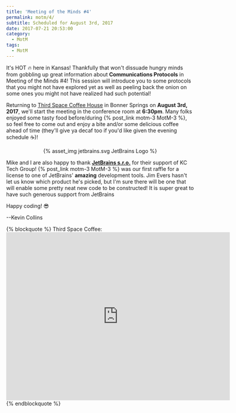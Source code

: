 ```yaml
---
title: 'Meeting of the Minds #4'
permalink: motm/4/
subtitle: Scheduled for August 3rd, 2017
date: 2017-07-21 20:53:00
category:
  - MotM
tags: 
  - MotM
---
```

It's HOT 🔥 here in Kansas!  Thankfully that won't dissuade hungry minds from gobbling up great information about **Communications Protocols** in Meeting of the Minds #4!  This session will introduce you to some protocols that you might not have explored yet as well as peeling back the onion on some ones you might not have realized had such potential!  

Returning to [Third Space Coffee House](http://www.thirdspacecoffeehouse.com) in Bonner Springs on **August 3rd, 2017**, we'll start the meeting in the conference room at **6:30pm**.  Many folks enjoyed some tasty food before/during {% post_link motm-3 MotM-3 %}, so feel free to come out and enjoy a bite and/or some delicious coffee ahead of time (they'll give ya decaf too if you'd like given the evening schedule ☕️)!

<center>
{% asset_img jetbrains.svg JetBrains Logo %}
</center>

Mike and I are also happy to thank **[JetBrains s.r.o.](https://www.jetbrains.com)** for their support of KC Tech Group!  {% post_link motm-3 MotM-3 %} was our first raffle for a license to one of JetBrains' __amazing__ development tools.  Jim Evers hasn't let us know which product he's picked, but I'm sure there will be one that will enable some pretty neat new code to be constructed!  It is super great to have such generous support from JetBrains

Happy coding! 😎

--Kevin Collins

{% blockquote %}
Third Space Coffee:<br><iframe src="https://www.google.com/maps/embed?pb=!1m18!1m12!1m3!1d3098.1937755187746!2d-94.88623368430397!3d39.056497979546336!2m3!1f0!2f0!3f0!3m2!1i1024!2i768!4f13.1!3m3!1m2!1s0x87c08ffcb912dbd1%3A0x805559ebce736d95!2s226+Oak+St%2C+Bonner+Springs%2C+KS+66012!5e0!3m2!1sen!2sus!4v1495064330926" width="600" height="450" frameborder="0" style="border:0" allowfullscreen></iframe>
{% endblockquote %}